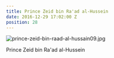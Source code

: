 ```yaml
---
title: Prince Zeid bin Ra'ad al-Hussein
date: 2016-12-29 17:02:00 Z
position: 28
---
```


![prince-zeid-bin-raad-al-hussain09.jpg](/uploads/prince-zeid-bin-raad-al-hussain09.jpg)

Prince Zeid bin Ra'ad al-Hussein